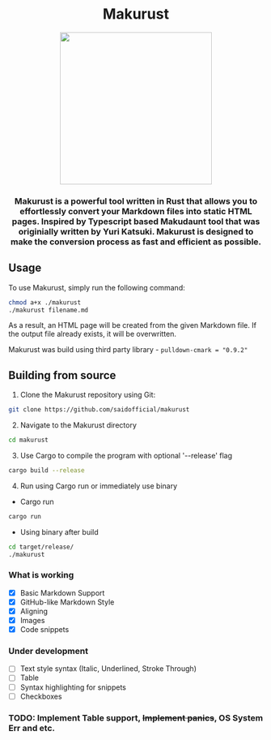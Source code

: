 <h1 align="center">Makurust</h1>

<p align="center">
<img src="https://user-images.githubusercontent.com/97128346/221287390-bb500651-5daa-4fbc-a1f4-10f34fc27ff8.png" width="300px" height="300px">
</p>
<h3 align="center">Makurust is a powerful tool written in Rust that allows you to effortlessly convert your Markdown files into static HTML pages. Inspired by Typescript based Makudaunt tool that was originially written by Yuri Katsuki. Makurust is designed to make the conversion process as fast and efficient as possible.</h3>
<p>


## Usage
To use Makurust, simply run the following command:
```bash
chmod a+x ./makurust
./makurust filename.md
```
As a result, an HTML page will be created from the given Markdown file. If the output file already exists, it will be overwritten.<br>

Makurust was build using third party library - `pulldown-cmark = "0.9.2"`
## Building from source
1. Clone the Makurust repository using Git:

```bash
git clone https://github.com/saidofficial/makurust
```

2. Navigate to the Makurust directory
```bash
cd makurust
```

3. Use Cargo to compile the program with optional '--release' flag
```bash
cargo build --release
```

4. Run using Cargo run or immediately use binary
- Cargo run
```bash
cargo run
```

- Using binary after build
```bash
cd target/release/
./makurust
```


### What is working
- [X] Basic Markdown Support
- [x] GitHub-like Markdown Style
- [x] Aligning
- [x] Images
- [x] Code snippets
### Under development
- [ ] Text style syntax (Italic, Underlined, Stroke Through)
- [ ] Table
- [ ] Syntax highlighting for snippets
- [ ] Checkboxes

### TODO: Implement Table support, ~~Implement panics~~, OS System Err and etc.


